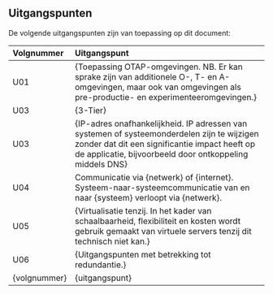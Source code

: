 ## Uitgangspunten

De volgende uitgangspunten zijn van toepassing op dit document:

| Volgnummer  | Uitgangspunt |
|:-----|:----|
| U01 | {Toepassing OTAP-omgevingen. NB. Er kan sprake zijn van additionele O-, T- en A-omgevingen, maar ook van omgevingen als pre-productie- en experimenteeromgevingen.} |
| U03 | {3-Tier} |
| U03 | {IP-adres onafhankelijkheid. IP adressen van systemen of systeemonderdelen zijn te wijzigen zonder dat dit een significantie impact heeft op de applicatie, bijvoorbeeld door ontkoppeling middels DNS} |
| U04 | Communicatie via {netwerk} of {internet}. Systeem-naar-systeemcommunicatie van en naar {systeem} verloopt via {netwerk}. |
| U05 | {Virtualisatie tenzij. In het kader van schaalbaarheid, flexibiliteit en kosten wordt gebruik gemaakt van virtuele servers tenzij dit technisch niet kan.} |
| U06 | {Uitgangspunten met betrekking tot redundantie.} |
| {volgnummer} | {uitgangspunt} |
